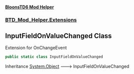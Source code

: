 #### [BloonsTD6 Mod Helper](README.md 'README')
### [BTD_Mod_Helper.Extensions](README.md#BTD_Mod_Helper.Extensions 'BTD_Mod_Helper.Extensions')

## InputFieldOnValueChanged Class

Extension for OnChangeEvent

```csharp
public static class InputFieldOnValueChanged
```

Inheritance [System.Object](https://docs.microsoft.com/en-us/dotnet/api/System.Object 'System.Object') &#129106; InputFieldOnValueChanged